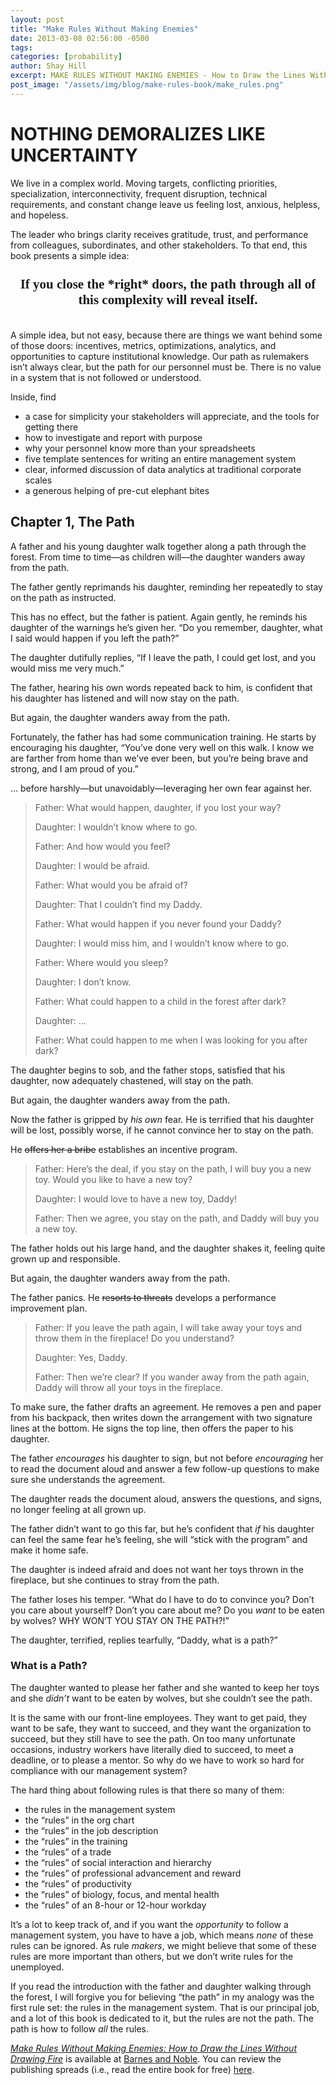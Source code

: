 ```yaml
---
layout: post
title: "Make Rules Without Making Enemies"
date: 2013-03-08 02:56:00 -0500
tags:
categories: [probability]
author: Shay Hill
excerpt: MAKE RULES WITHOUT MAKING ENEMIES - How to Draw the Lines Without Drawing Fire
post_image: "/assets/img/blog/make-rules-book/make_rules.png"
---
```


<style>
p.bold-centered {
    font-size: 150%;
    text-align: center;
    font-weight: bold;
    font-family: Georgia,Serif;
    margin-top: 25px;
    margin-bottom: 35px;
}

</style>

# NOTHING DEMORALIZES LIKE UNCERTAINTY

We live in a complex world. Moving targets, conflicting priorities, specialization, interconnectivity, frequent disruption, technical requirements, and constant change leave us feeling lost, anxious, helpless, and hopeless.

The leader who brings clarity receives gratitude, trust, and performance from colleagues, subordinates, and other stakeholders. To that end, this book presents a simple idea:

<p class="bold-centered" markdown="span">If you close the *right* doors, the path through all of this complexity will reveal itself.</p>

A simple idea, but not easy, because there are things we want behind some of those doors: incentives, metrics, optimizations, analytics, and opportunities to capture institutional knowledge. Our path as rulemakers isn’t always clear, but the path for our personnel must be. There is no value in a system that is not followed or understood.

Inside, find

* a case for simplicity your stakeholders will appreciate, and the tools for getting there
* how to investigate and report with purpose
* why your personnel know more than your spreadsheets
* five template sentences for writing an entire management system
* clear, informed discussion of data analytics at traditional corporate scales
* a generous helping of pre-cut elephant bites

## Chapter 1, The Path

A father and his young daughter walk together along a path through the forest. From time to time—as children will—the daughter wanders away from the path.

The father gently reprimands his daughter, reminding her repeatedly to stay on the path as instructed.

This has no effect, but the father is patient. Again gently, he reminds his daughter of the warnings he’s given her. “Do you remember, daughter, what I said would happen if you left the path?”

The daughter dutifully replies, “If I leave the path, I could get lost, and you would miss me very much.”

The father, hearing his own words repeated back to him, is confident that his daughter has listened and will now stay on the path.

But again, the daughter wanders away from the path.

Fortunately, the father has had some communication training. He starts by encouraging his daughter, “You’ve done very well on this walk. I know we are farther from home than we’ve ever been, but you’re being brave and strong, and I am proud of you.”

… before harshly—but unavoidably—leveraging her own fear against her.

<blockquote class="big-blockquote" markdown="1">
Father: What would happen, daughter, if you lost your way?

Daughter: I wouldn’t know where to go.

Father: And how would you feel?

Daughter: I would be afraid.

Father: What would you be afraid of?

Daughter: That I couldn’t find my Daddy.

Father: What would happen if you never found your Daddy?

Daughter: I would miss him, and I wouldn’t know where to go.

Father: Where would you sleep?

Daughter: I don’t know.

Father: What could happen to a child in the forest after dark?

Daughter: …

Father: What could happen to me when I was looking for you after dark?
</blockquote>

The daughter begins to sob, and the father stops, satisfied that his daughter, now adequately chastened, will stay on the path.

But again, the daughter wanders away from the path.

Now the father is gripped by *his own* fear. He is terrified that his daughter will be lost, possibly worse, if he cannot convince her to stay on the path.

He ~~offers her a bribe~~ establishes an incentive program.

<blockquote class="big-blockquote" markdown="1">
Father: Here’s the deal, if you stay on the path, I will buy you a new toy. Would you like to have a new toy?

Daughter: I would love to have a new toy, Daddy!

Father: Then we agree, you stay on the path, and Daddy will buy you a new toy.
</blockquote>

The father holds out his large hand, and the daughter shakes it, feeling quite grown up and responsible.

But again, the daughter wanders away from the path.

The father panics. He ~~resorts to threats~~ develops a performance improvement plan.

<blockquote class="big-blockquote" markdown="1">
Father: If you leave the path again, I will take away your toys and throw them in the fireplace! Do you understand?

Daughter: Yes, Daddy.

Father: Then we’re clear? If you wander away from the path again, Daddy will throw all your toys in the fireplace.

</blockquote>
To make sure, the father drafts an agreement. He removes a pen and paper from his backpack, then writes down the arrangement with two signature lines at the bottom. He signs the top line, then offers the paper to his daughter.

The father *encourages* his daughter to sign, but not before *encouraging* her to read the document aloud and answer a few follow-up questions to make sure she understands the agreement.

The daughter reads the document aloud, answers the questions, and signs, no longer feeling at all grown up.

The father didn’t want to go this far, but he’s confident that *if* his daughter can feel the same fear he’s feeling, she will “stick with the program” and make it home safe.

The daughter is indeed afraid and does not want her toys thrown in the fireplace, but she continues to stray from the path.

The father loses his temper. “What do I have to do to convince you? Don’t you care about yourself? Don’t you care about me? Do you *want* to be eaten by wolves? WHY WON’T YOU STAY ON THE PATH?!”

The daughter, terrified, replies tearfully, “Daddy, what is a path?”

### What is a Path?

The daughter wanted to please her father and she wanted to keep her toys and she *didn’t* want to be eaten by wolves, but she couldn’t see the path.

It is the same with our front-line employees. They want to get paid, they want to be safe, they want to succeed, and they want the organization to succeed, but they still have to see the path. On too many unfortunate occasions, industry workers have literally died to succeed, to meet a deadline, or to please a mentor. So why do we have to work so hard for compliance with our management system?

The hard thing about following rules is that there so many of them:

* the rules in the management system
* the “rules” in the org chart
* the “rules” in the job description
* the “rules” in the training
* the “rules” of a trade
* the “rules” of social interaction and hierarchy
* the “rules” of professional advancement and reward
* the “rules” of productivity
* the “rules” of biology, focus, and mental health
* the “rules” of an 8-hour or 12-hour workday

It’s a lot to keep track of, and if you want the *opportunity* to follow a management system, you have to have a job, which means *none* of these rules can be ignored. As rule *makers*, we might believe that some of these rules are more important than others, but we don’t write rules for the unemployed.

If you read the introduction with the father and daughter walking through the forest, I will forgive you for believing “the path” in my analogy was the first rule set: the rules in the management system. That is our principal job, and a lot of this book is dedicated to it, but the rules are not the path. The path is how to follow *all* the rules.

[*Make Rules Without Making Enemies: How to Draw the Lines Without Drawing Fire*](https://www.barnesandnoble.com/w/make-rules-without-making-enemies-shay-hill/1143376217) is available at [Barnes and Noble](https://www.barnesandnoble.com/w/make-rules-without-making-enemies-shay-hill/1143376217). You can review the publishing spreads (i.e., read the entire book for free) [here](/assets/img/blog/make-rules-book/make_rules.pdf).

